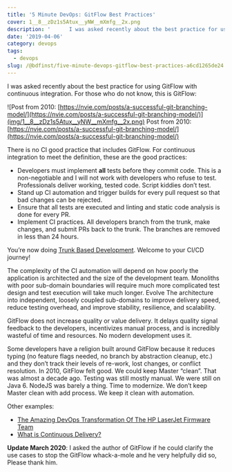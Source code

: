 ```yaml
---
title: '5 Minute DevOps: GitFlow Best Practices'
cover: 1__8__zDz1s5Atux__yNW__mXmfg__2x.png
description: '      I was asked recently about the best practice for using GitFlow.    '
date: '2019-04-06'
category: devops
tags:
  - devops
slug: /@bdfinst/five-minute-devops-gitflow-best-practices-a6cd1265de24
---
```


I was asked recently about the best practice for using GitFlow with continuous integration. For those who do not know, this is GitFlow:

![Post from 2010: [https://nvie.com/posts/a-successful-git-branching-model/](https://nvie.com/posts/a-successful-git-branching-model/)](img/1__8__zDz1s5Atux__yNW__mXmfg__2x.png)
Post from 2010: [https://nvie.com/posts/a-successful-git-branching-model/](https://nvie.com/posts/a-successful-git-branching-model/)

There is no CI good practice that includes GitFlow. For continuous integration to meet the definition, these are the good practices:

*   Developers must implement **all** tests before they commit code. This is a non-negotiable and I will not work with developers who refuse to test. Professionals deliver working, tested code. Script kiddies don’t test.
*   Stand up CI automation and trigger builds for every pull request so that bad changes can be rejected.
*   Ensure that all tests are executed and linting and static code analysis is done for every PR.
*   Implement CI practices. All developers branch from the trunk, make changes, and submit PRs back to the trunk. The branches are removed in less than 24 hours.

You’re now doing [Trunk Based Development](https://trunkbaseddevelopment.com). Welcome to your CI/CD journey!

The complexity of the CI automation will depend on how poorly the application is architected and the size of the development team. Monoliths with poor sub-domain boundaries will require much more complicated test design and test execution will take much longer. Evolve The architecture into independent, loosely coupled sub-domains to improve delivery speed, reduce testing overhead, and improve stability, resilience, and scalability.

GitFlow does not increase quality or value delivery. It delays quality signal feedback to the developers, incentivizes manual process, and is incredibly wasteful of time and resources. No modern development uses it.

Some developers have a religion built around GitFlow because it reduces typing (no feature flags needed, no branch by abstraction cleanup, etc.) and they don’t track their levels of re-work, lost changes, or conflict resolution. In 2010, GitFlow felt good. We could keep Master “clean”. That was almost a decade ago. Testing was still mostly manual. We were still on Java 6. NodeJS was barely a thing. Time to modernize. We don’t keep Master clean with add process. We keep it clean with automation.

Other examples:

*   [The Amazing DevOps Transformation Of The HP LaserJet Firmware Team](https://itrevolution.com/the-amazing-devops-transformation-of-the-hp-laserjet-firmware-team-gary-gruver/)
*   [What is Continuous Delivery?](https://continuousdelivery.com)

**Update March 2020**: I asked the author of GitFlow if he could clarify the use cases to stop the GitFlow whack-a-mole and he very helpfully did so, Please thank him.